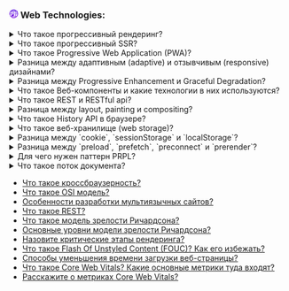 <h3>
  <img src="../assets/WWW.png" width="16" height="16" />
  <span>Web Technologies:</span>
</h3>

<details>
<summary><a href="https://youtu.be/IooJ3P2VUYs?t=26"></a>Что такое прогрессивный рендеринг?</summary>
    <br/>
  - это обобщенное название технологий, которые используются для ускорения отрисовки веб страниц. как можно раньше показать пользователю контент. 
</details>

<details>
<summary><a href="https://youtu.be/trriSYNrHw4?t=25"></a>Что такое прогрессивный SSR?</summary>
    <br/>
  - разбивает приложение на важные и не особо важные части приложения и когда клиент запрашивает страницу, то возвращается важное и потом загружаются отдельно бандлы с не важным.
</details>

<details>
<summary><a href="https://youtu.be/XtQPrt8G0n8?t=76"></a>Что такое Progressive Web Application (PWA)?</summary>
    <br/>
</details>

<details>
<summary><a href="https://youtu.be/1eIRTdgzHtw?t=233"></a>Разница между адаптивным (adaptive) и отзывчивым (responsive) дизайнами?</summary>
    <br/>
  - это веб сайты, которые ведут себя подобно нативным приложениям. устанавливаются на устройство и могут работать онлайн за счет serviceWorker
</details>

<details>
<summary><a href="https://youtu.be/rlWgI7AvV18?t=286"></a>Разница между Progressive Enhancement и Graceful Degradation?</summary>
    <br/>
  - разработка веб кроссплатформенных веб интерфейсов.     <br/>
  - Progressive Enhancement прогрессия от мобильного к десктопу <br/>
  - Graceful Degradation от десктопа деградация к мобильной версии
</details>

<details>
<summary><a href="https://youtu.be/G4iYlbilozM?t=704"></a>Что такое Веб-компоненты и какие технологии в них используются?</summary>
    <br/>
  - это технология, которая позволяет создавать и использовать кастомные, многократно используемые компоненты в веб приложениях
</details>

<details>
<summary><a href="https://youtu.be/__neFkxAO9s?t=334"></a>Что такое REST и RESTful api?</summary>
    <br/>
  - REST это архитектура для построение веб сервисов. которые включают в себя: разделение клиент-серве, стейтлесс сервер (нельзя хранить инфо о клиентах, получать с запросом), кэшеривание ответов, универсальный интерфейс между компонентами системы, удобная модель ответов (json, xml, html)     <br/>
  - RESTful это прилагательное которое можно применить к веб сервису, который построен на основе REST архитектуры
</details>

<details>
<summary><a href="https://youtu.be/yvOXvZ8aEFo?t=209"></a>Разница между layout, painting и compositing?</summary>
    <br/>
  - все эти этапы относятся к этапам отрисовки веб страницы    <br/>
  - layout расчет необходимого для отрисовки места на основе css <br/>
  - painting рисование пикселей для отображения элементов <br/>
  - compositing - отрисовка слоев в правильном порядке и наложении.
</details>

<details>
<summary><a href="https://youtu.be/XtQPrt8G0n8?t=352"></a>Что такое History API в браузере?</summary>
    <br/>
  - APi для управления историей браузера в рамках текущей сессии (назад, вперед, заменять URL). window.history
</details>

<details>
<summary><a href="https://youtu.be/XtQPrt8G0n8?t=406"></a>Что такое веб-хранилище (web storage)?</summary>
    <br/>
  - интерфейс для локального хранения данных в формате key:value в двух основых форматах localStorage and sessionStorage. это более удобно чем cookie
</details>

<details>
<summary><a href="https://youtu.be/nvktMVFM0_M?t=604"></a>Разница между `cookie`, `sessionStorage` и `localStorage`?</summary>
    <br/>
  - sessionStorage локальное хранилище данных, хранится до тех пор пока не закроется вкладка с приложением в бразуре.    <br/>
  - localStorage локальное хранилище данных, хранится неограниченное колличество времени.
  - cookie локальное хранилище данных, может устанавливаться сервером, время хранения устанавливается вручную, более безопасно хранить ссессию.
</details>


<details>
<summary><a href="https://youtu.be/DQ0BLu6rZYc?t=410"></a>Разница между `preload`, `prefetch`, `preconnect` и `prerender`?</summary>
    <br/>
  - это для тега атрибута rel <link rel src="style.css/js/image" /> говорит как именно загружать этот файл быстро/кэшировать итд.
</details>

<details>
<summary><a href="https://youtu.be/DQ0BLu6rZYc?t=519"></a>Для чего нужен паттерн PRPL?</summary>
    <br/>
  - паттерн для оптимизации загрузки spa and pwa в основе которого лежит: Push, Render, Pre-cache, Lazy-load   <br/>
  - Push 
</details>

<details>
<summary><a href="https://youtu.be/trriSYNrHw4?t=102"></a>Что такое поток документа?</summary>
    <br/>
  - принцип организации элементов на странице при отсутсвии стилей (зашитое поведение/отображение элементов в html), например div ведет себя как блок и span как строка. 
</details>


- [Что такое кроссбраузерность?](https://youtu.be/kx3dR6ztICU?t=90)
- [Что такое OSI модель?](https://youtu.be/-mWa7erZu64?t=461)
- [Особенности разработки мультиязычных сайтов?](https://youtu.be/yvOXvZ8aEFo?t=82)
- [Что такое REST?](https://youtu.be/ovV8GhIkzBE?t=352)
- [Что такое модель зрелости Ричардсона?](https://youtu.be/-mWa7erZu64?t=30)
- [Основные уровни модели зрелости Ричардсона?](https://youtu.be/-mWa7erZu64?t=73)
- [Назовите критические этапы рендеринга?](https://youtu.be/3NGkctg4lsE?t=31)
- [Что такое Flash Of Unstyled Content (FOUC)? Как его избежать?](https://youtu.be/yvOXvZ8aEFo?t=164)
- [Способы уменьшения времени загрузки веб-страницы?]()
- [Что такое Core Web Vitals? Какие основные метрики туда входят?](https://youtu.be/DQ0BLu6rZYc?t=214)
- [Расскажите о метриках Core Web Vitals?](https://youtu.be/DQ0BLu6rZYc?t=314)

